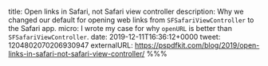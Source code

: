 title: Open links in Safari, not Safari view controller
description: Why we changed our default for opening web links from `SFSafariViewController` to the Safari app.
micro: I wrote my case for why `openURL` is better than `SFSafariViewController`.
date: 2019-12-11T16:36:12+0000
tweet: 1204802070206930947
externalURL: https://pspdfkit.com/blog/2019/open-links-in-safari-not-safari-view-controller/
%%%
